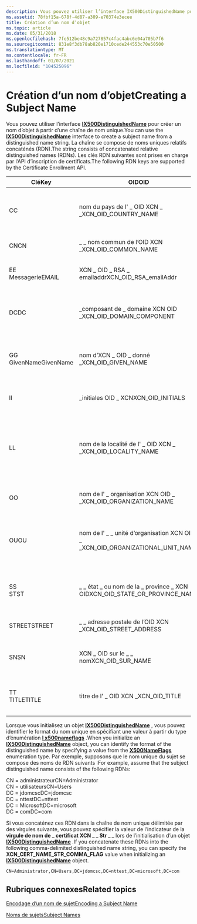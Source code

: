 ```yaml
---
description: Vous pouvez utiliser l’interface IX500DistinguishedName pour créer un nom d’objet à partir d’une chaîne de nom unique.
ms.assetid: 78fbf15a-678f-4d87-a309-e70374e3ecee
title: Création d’un nom d’objet
ms.topic: article
ms.date: 05/31/2018
ms.openlocfilehash: 7fe512be48c9a727857c4fac4abc6e04a705b7f6
ms.sourcegitcommit: 831e8f3db78ab820e1710cede244553c70e50500
ms.translationtype: MT
ms.contentlocale: fr-FR
ms.lasthandoff: 01/07/2021
ms.locfileid: "104525096"
---
```

# <a name="creating-a-subject-name"></a><span data-ttu-id="a8ac6-103">Création d’un nom d’objet</span><span class="sxs-lookup"><span data-stu-id="a8ac6-103">Creating a Subject Name</span></span>

<span data-ttu-id="a8ac6-104">Vous pouvez utiliser l’interface [**IX500DistinguishedName**](/windows/desktop/api/CertEnroll/nn-certenroll-ix500distinguishedname) pour créer un nom d’objet à partir d’une chaîne de nom unique.</span><span class="sxs-lookup"><span data-stu-id="a8ac6-104">You can use the [**IX500DistinguishedName**](/windows/desktop/api/CertEnroll/nn-certenroll-ix500distinguishedname) interface to create a subject name from a distinguished name string.</span></span> <span data-ttu-id="a8ac6-105">La chaîne se compose de noms uniques relatifs concaténés (RDN).</span><span class="sxs-lookup"><span data-stu-id="a8ac6-105">The string consists of concatenated relative distinguished names (RDNs).</span></span> <span data-ttu-id="a8ac6-106">Les clés RDN suivantes sont prises en charge par l’API d’inscription de certificats.</span><span class="sxs-lookup"><span data-stu-id="a8ac6-106">The following RDN keys are supported by the Certificate Enrollment API.</span></span>

| <span data-ttu-id="a8ac6-107">Clé</span><span class="sxs-lookup"><span data-stu-id="a8ac6-107">Key</span></span>                               | <span data-ttu-id="a8ac6-108">OID</span><span class="sxs-lookup"><span data-stu-id="a8ac6-108">OID</span></span>                                             | <span data-ttu-id="a8ac6-109">Description</span><span class="sxs-lookup"><span data-stu-id="a8ac6-109">Description</span></span>                                                                                        |
|-----------------------------------|-------------------------------------------------|----------------------------------------------------------------------------------------------------|
| <span data-ttu-id="a8ac6-110">C</span><span class="sxs-lookup"><span data-stu-id="a8ac6-110">C</span></span><br/>                      | <span data-ttu-id="a8ac6-111">nom du pays de l' \_ OID XCN \_ \_</span><span class="sxs-lookup"><span data-stu-id="a8ac6-111">XCN\_OID\_COUNTRY\_NAME</span></span><br/>              | <span data-ttu-id="a8ac6-112">Contient un code de pays ou de région ISO 3166 à deux lettres.</span><span class="sxs-lookup"><span data-stu-id="a8ac6-112">Contains a two-letter ISO 3166 country or region code.</span></span><br/>                                  |
| <span data-ttu-id="a8ac6-113">CN</span><span class="sxs-lookup"><span data-stu-id="a8ac6-113">CN</span></span><br/>                     | <span data-ttu-id="a8ac6-114">\_ \_ nom commun de l’OID XCN \_</span><span class="sxs-lookup"><span data-stu-id="a8ac6-114">XCN\_OID\_COMMON\_NAME</span></span><br/>               | <span data-ttu-id="a8ac6-115">Contient un nom commun.</span><span class="sxs-lookup"><span data-stu-id="a8ac6-115">Contains a common name.</span></span><br/>                                                                 |
| <span data-ttu-id="a8ac6-116">E</span><span class="sxs-lookup"><span data-stu-id="a8ac6-116">E</span></span><br/> <span data-ttu-id="a8ac6-117">Messagerie</span><span class="sxs-lookup"><span data-stu-id="a8ac6-117">EMAIL</span></span><br/>     | <span data-ttu-id="a8ac6-118">XCN \_ OID \_ RSA \_ emailaddr</span><span class="sxs-lookup"><span data-stu-id="a8ac6-118">XCN\_OID\_RSA\_emailAddr</span></span><br/>             | <span data-ttu-id="a8ac6-119">Contient une adresse de messagerie.</span><span class="sxs-lookup"><span data-stu-id="a8ac6-119">Contains an email address.</span></span><br/>                                                              |
| <span data-ttu-id="a8ac6-120">DC</span><span class="sxs-lookup"><span data-stu-id="a8ac6-120">DC</span></span><br/>                     | <span data-ttu-id="a8ac6-121">\_composant de \_ domaine XCN OID \_</span><span class="sxs-lookup"><span data-stu-id="a8ac6-121">XCN\_OID\_DOMAIN\_COMPONENT</span></span><br/>          | <span data-ttu-id="a8ac6-122">Contient une partie d’un nom DNS (Domain Name System).</span><span class="sxs-lookup"><span data-stu-id="a8ac6-122">Contains one part of a Domain Name System (DNS) name.</span></span><br/>                                   |
| <span data-ttu-id="a8ac6-123">G</span><span class="sxs-lookup"><span data-stu-id="a8ac6-123">G</span></span><br/> <span data-ttu-id="a8ac6-124">GivenName</span><span class="sxs-lookup"><span data-stu-id="a8ac6-124">GivenName</span></span><br/> | <span data-ttu-id="a8ac6-125">nom d’XCN \_ OID \_ donné \_</span><span class="sxs-lookup"><span data-stu-id="a8ac6-125">XCN\_OID\_GIVEN\_NAME</span></span><br/>                | <span data-ttu-id="a8ac6-126">Contient la partie du nom d’une personne qui n’est pas un nom de famille.</span><span class="sxs-lookup"><span data-stu-id="a8ac6-126">Contains the part of a person's name that is not a surname.</span></span><br/>                             |
| <span data-ttu-id="a8ac6-127">I</span><span class="sxs-lookup"><span data-stu-id="a8ac6-127">I</span></span><br/>                      | <span data-ttu-id="a8ac6-128">\_initiales OID \_ XCN</span><span class="sxs-lookup"><span data-stu-id="a8ac6-128">XCN\_OID\_INITIALS</span></span><br/>                   | <span data-ttu-id="a8ac6-129">Contient les initiales d’une personne.</span><span class="sxs-lookup"><span data-stu-id="a8ac6-129">Contains a person's initials.</span></span><br/>                                                           |
| <span data-ttu-id="a8ac6-130">L</span><span class="sxs-lookup"><span data-stu-id="a8ac6-130">L</span></span><br/>                      | <span data-ttu-id="a8ac6-131">nom de la localité de l' \_ OID XCN \_ \_</span><span class="sxs-lookup"><span data-stu-id="a8ac6-131">XCN\_OID\_LOCALITY\_NAME</span></span><br/>             | <span data-ttu-id="a8ac6-132">Contient le nom de la localité qui identifie une ville, un pays ou une autre région géographique.</span><span class="sxs-lookup"><span data-stu-id="a8ac6-132">Contains the locality name that identifies a city, country, or other geographic region.</span></span><br/> |
| <span data-ttu-id="a8ac6-133">O</span><span class="sxs-lookup"><span data-stu-id="a8ac6-133">O</span></span><br/>                      | <span data-ttu-id="a8ac6-134">nom de l' \_ organisation XCN OID \_ \_</span><span class="sxs-lookup"><span data-stu-id="a8ac6-134">XCN\_OID\_ORGANIZATION\_NAME</span></span><br/>         | <span data-ttu-id="a8ac6-135">Contient le nom d’une organisation.</span><span class="sxs-lookup"><span data-stu-id="a8ac6-135">Contains the name of an organization.</span></span><br/>                                                   |
| <span data-ttu-id="a8ac6-136">OU</span><span class="sxs-lookup"><span data-stu-id="a8ac6-136">OU</span></span><br/>                     | <span data-ttu-id="a8ac6-137">nom de l' \_ \_ unité d’organisation XCN OID \_ \_</span><span class="sxs-lookup"><span data-stu-id="a8ac6-137">XCN\_OID\_ORGANIZATIONAL\_UNIT\_NAME</span></span><br/> | <span data-ttu-id="a8ac6-138">Contient le nom d’une sous-division d’unité au sein d’une organisation.</span><span class="sxs-lookup"><span data-stu-id="a8ac6-138">Contains the name of a unit subdivision within an organization.</span></span><br/>                         |
| <span data-ttu-id="a8ac6-139">S</span><span class="sxs-lookup"><span data-stu-id="a8ac6-139">S</span></span><br/> <span data-ttu-id="a8ac6-140">ST</span><span class="sxs-lookup"><span data-stu-id="a8ac6-140">ST</span></span><br/>        | <span data-ttu-id="a8ac6-141">\_ \_ état \_ ou nom de la \_ province \_ XCN OID</span><span class="sxs-lookup"><span data-stu-id="a8ac6-141">XCN\_OID\_STATE\_OR\_PROVINCE\_NAME</span></span><br/>  | <span data-ttu-id="a8ac6-142">Contient le nom complet d’un État ou d’une province.</span><span class="sxs-lookup"><span data-stu-id="a8ac6-142">Contains the full name of a state or province.</span></span><br/>                                          |
| <span data-ttu-id="a8ac6-143">STREET</span><span class="sxs-lookup"><span data-stu-id="a8ac6-143">STREET</span></span><br/>                 | <span data-ttu-id="a8ac6-144">\_ \_ adresse postale de l’OID XCN \_</span><span class="sxs-lookup"><span data-stu-id="a8ac6-144">XCN\_OID\_STREET\_ADDRESS</span></span><br/>            | <span data-ttu-id="a8ac6-145">Contient l’adresse physique.</span><span class="sxs-lookup"><span data-stu-id="a8ac6-145">Contains the physical address.</span></span><br/>                                                          |
| <span data-ttu-id="a8ac6-146">SN</span><span class="sxs-lookup"><span data-stu-id="a8ac6-146">SN</span></span><br/>                     | <span data-ttu-id="a8ac6-147">XCN \_ OID sur le \_ \_ nom</span><span class="sxs-lookup"><span data-stu-id="a8ac6-147">XCN\_OID\_SUR\_NAME</span></span><br/>                  | <span data-ttu-id="a8ac6-148">Contient le nom de famille d’une personne.</span><span class="sxs-lookup"><span data-stu-id="a8ac6-148">Contains the family name of a person.</span></span><br/>                                                   |
| <span data-ttu-id="a8ac6-149">T</span><span class="sxs-lookup"><span data-stu-id="a8ac6-149">T</span></span><br/> <span data-ttu-id="a8ac6-150">TITLE</span><span class="sxs-lookup"><span data-stu-id="a8ac6-150">TITLE</span></span><br/>     | <span data-ttu-id="a8ac6-151">titre de l' \_ OID XCN \_</span><span class="sxs-lookup"><span data-stu-id="a8ac6-151">XCN\_OID\_TITLE</span></span><br/>                      | <span data-ttu-id="a8ac6-152">Contient le titre d’une personne de l’organisation.</span><span class="sxs-lookup"><span data-stu-id="a8ac6-152">Contains the title of a person in the organization.</span></span><br/>                                     |



 

<span data-ttu-id="a8ac6-153">Lorsque vous initialisez un objet [**IX500DistinguishedName**](/windows/desktop/api/CertEnroll/nn-certenroll-ix500distinguishedname) , vous pouvez identifier le format du nom unique en spécifiant une valeur à partir du type d’énumération [**l x500nameflags**](/windows/desktop/api/CertEnroll/ne-certenroll-x500nameflags) .</span><span class="sxs-lookup"><span data-stu-id="a8ac6-153">When you initialize an [**IX500DistinguishedName**](/windows/desktop/api/CertEnroll/nn-certenroll-ix500distinguishedname) object, you can identify the format of the distinguished name by specifying a value from the [**X500NameFlags**](/windows/desktop/api/CertEnroll/ne-certenroll-x500nameflags) enumeration type.</span></span> <span data-ttu-id="a8ac6-154">Par exemple, supposons que le nom unique du sujet se compose des noms de RDN suivants :</span><span class="sxs-lookup"><span data-stu-id="a8ac6-154">For example, assume that the subject distinguished name consists of the following RDNs:</span></span><dl> <span data-ttu-id="a8ac6-155">CN = administrateur</span><span class="sxs-lookup"><span data-stu-id="a8ac6-155">CN=Administrator</span></span>  
<span data-ttu-id="a8ac6-156">CN = utilisateurs</span><span class="sxs-lookup"><span data-stu-id="a8ac6-156">CN=Users</span></span>  
<span data-ttu-id="a8ac6-157">DC = jdomcsc</span><span class="sxs-lookup"><span data-stu-id="a8ac6-157">DC=jdomcsc</span></span>  
<span data-ttu-id="a8ac6-158">DC = nttest</span><span class="sxs-lookup"><span data-stu-id="a8ac6-158">DC=nttest</span></span>  
<span data-ttu-id="a8ac6-159">DC = Microsoft</span><span class="sxs-lookup"><span data-stu-id="a8ac6-159">DC=microsoft</span></span>  
<span data-ttu-id="a8ac6-160">DC = com</span><span class="sxs-lookup"><span data-stu-id="a8ac6-160">DC=com</span></span>  
</dl>

<span data-ttu-id="a8ac6-161">Si vous concaténez ces RDN dans la chaîne de nom unique délimitée par des virgules suivante, vous pouvez spécifier la valeur de l’indicateur de la **virgule de nom de \_ certificat XCN \_ \_ Str \_ \_** lors de l’initialisation d’un objet [**IX500DistinguishedName**](/windows/desktop/api/CertEnroll/nn-certenroll-ix500distinguishedname) .</span><span class="sxs-lookup"><span data-stu-id="a8ac6-161">If you concatenate these RDNs into the following comma-delimited distinguished name string, you can specify the **XCN\_CERT\_NAME\_STR\_COMMA\_FLAG** value when initializing an [**IX500DistinguishedName**](/windows/desktop/api/CertEnroll/nn-certenroll-ix500distinguishedname) object.</span></span>

``` syntax
CN=Administrator,CN=Users,DC=jdomcsc,DC=nttest,DC=microsoft,DC=com
```

## <a name="related-topics"></a><span data-ttu-id="a8ac6-162">Rubriques connexes</span><span class="sxs-lookup"><span data-stu-id="a8ac6-162">Related topics</span></span>

<dl> <dt>

[<span data-ttu-id="a8ac6-163">Encodage d’un nom de sujet</span><span class="sxs-lookup"><span data-stu-id="a8ac6-163">Encoding a Subject Name</span></span>](encoding-a-subject-name.md)
</dt> <dt>

[<span data-ttu-id="a8ac6-164">Noms de sujets</span><span class="sxs-lookup"><span data-stu-id="a8ac6-164">Subject Names</span></span>](subject-names.md)
</dt> </dl>

 

 




